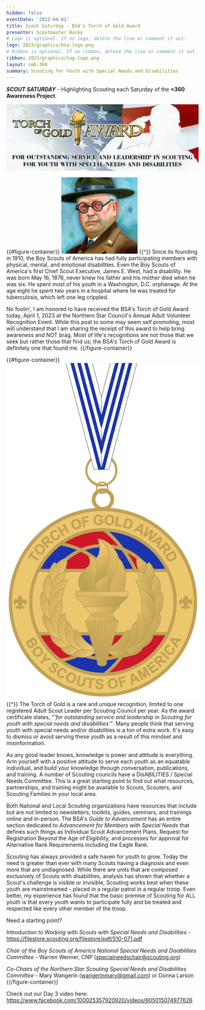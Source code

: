 ```yaml
---
hidden: false
eventDate: '2023-04-01'
title: Scout Saturday - BSA's Torch of Gold Award
presenter: Scoutmaster Bucky
# Logo is optional. If no logo, delete the line or comment it out.
logo: 2023/graphics/bsa-logo.png
# Ribbon is optional. If no ribbon, delete the line or comment it out.
ribbon: 2023/graphics/tog-logo.png
layout: smb-360
summary: Scouting for Youth with Special Needs and Disabilities
---
```


***SCOUT SATURDAY*** - Highlighting Scouting each Saturday of the **<span class="C(red)">&lt;3</span>60 Awareness Project**.

<div class="D(f) Jc(c) My(1.4em)">
<img src="graphics/tog-pic-01.jpg" class="Maw(100%)">
</div>

{{#figure-container}}
<img src="graphics/jewest.jpg" class="Maw(100%)">
{{^}}
Since its founding in 1910, the Boy Scouts of America has had fully participating members with physical, mental, and emotional disabilities. Even the Boy Scouts of America's first Chief Scout Executive, James E. West, had a disability. He was born May 16, 1876, never knew his father and his mother died when he was six. He spent most of his youth in a Washington, D.C. orphanage. At the age eight he spent two years in a hospital where he was treated for tuberculosis, which left one leg crippled.

No foolin', I am honored to have received the BSA's Torch of Gold Award today, April 1, 2023 at the Northern Star Council's Annual Adult Volunteer Recognition Event.  While this post to some may seem self promoting, most will understand that I am sharing the receipt of this award to help bring awareness and NOT brag. Most of life's recognitions are not those that we seek but rather those that find us; the BSA's Torch of Gold Award is definitely one that found me.
{{/figure-container}}

{{#figure-container}}
<img src="graphics/tog-award.png" class="Maw(100%)">
{{^}}
The Torch of Gold is a rare and unique recognition, limited to one registered Adult Scout Leader per Scouting Council per year.  As the award certificate states, *"'for outstanding service and leadership in Scouting for youth with special needs and disabilities'"*. Many people think that serving youth with special needs and/or disabilities is a ton of extra work. It's easy to dismiss or avoid serving these youth as a result of this mindset and misinformation.

As any good leader knows, knowledge is power and attitude is everything.  Arm yourself with a positive attitude to serve each youth as an equatable individual, and build your knowledge through conversation, publications, and training.  A number of Scouting councils have a DisABILITIES / Special Needs Committee.  This is a great starting point to find out what resources, partnerships, and training might be available to Scouts, Scouters, and Scouting Families in your local area.

Both National and Local Scouting organizations have resources that include but are not limited to newsletters, toolkits, guides, seminars, and trainings online and in-person. The BSA's *Guide to Advancement* has an entire section dedicated to *Advancement for Members with Special Needs* that defines such things as Individual Scout Advancement Plans, Request for Registration Beyond the Age of Eligibility, and processes for approval for Alternative Rank Requirements including the Eagle Rank.

Scouting has always provided a safe haven for youth to grow. Today the need is greater than ever with many Scouts having a diagnosis and even more that are undiagnosed. While there are units that are composed exclusively of Scouts with disabilities, analysis has shown that whether a Scout's challenge is visible or invisible, Scouting works best when these youth are mainstreamed - placed in a regular patrol in a regular troop. Even better, my experience has found that the basic premise of Scouting for ALL youth is that every youth wants to participate fully and be treated and respected like every other member of the troop.

Need a starting point?

*Introduction to Working with Scouts with Special Needs and Disabilities* - https://filestore.scouting.org/filestore/pdf/510-071.pdf

*Chair of the Boy Scouts of America National Special Needs and Disabilities Committee* - Warren Wenner, CNP (specialneedschair@scouting.org)

*Co-Chairs of the Northern Star Scouting Special Needs and Disabilities Committee* - Mary Wangerin (wangerinmary@gmail.com) or Donna Larson
{{/figure-container}}

Check out our Day 3 video here: https://www.facebook.com/100025357920920/videos/605015074977626


